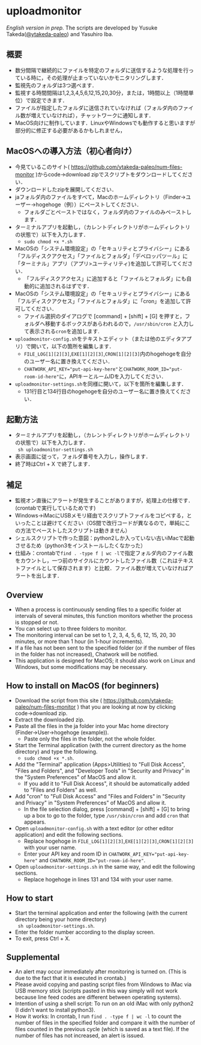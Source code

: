 # uploadmonitor   
_English version in prep._
The scripts are developed by Yusuke Takeda([@ytakeda-paleo](https://github.com/ytakeda-paleo)) and Yasuhiro Iba.

## 概要
- 数分間隔で継続的にファイルを特定のフォルダに送信するような処理を行っている時に，その処理が止まっていないかモニタリングします．
- 監視先のフォルダは3つ選べます．
- 監視する時間間隔は1,2,3,4,5,6,12,15,20,30分，または，1時間以上（1時間単位）で設定できます．
- ファイルが指定したフォルダに送信されていなければ（フォルダ内のファイル数が増えていなければ），チャットワークに通知します．
- MacOS向けに制作しています．LinuxやWindowsでも動作すると思いますが部分的に修正する必要があるかもしれません，

## MacOSへの導入方法（初心者向け）
- 今見ているこのサイト( https://github.com/ytakeda-paleo/num-files-monitor )からcode→download zipでスクリプトをダウンロードしてください．
- ダウンロードしたzipを展開してください．
- jaフォルダ内のファイルをすべて，Macのホームディレクトリ（Finder→ユーザー→hogehoge（例））にペーストしてください．
  - フォルダごとペーストではなく，フォルダ内のファイルのみペーストします．
- ターミナルアプリを起動し，（カレントディレクトリがホームディレクトリの状態で）以下を入力します．
  - `sudo chmod +x *.sh`
- MacOSの「システム環境設定」の「セキュリティとプライバシー」にある「フルディスクアクセス」「ファイルとフォルダ」「デベロッパツール」に「ターミナル」アプリ（アプリ>ユーティリティ)を追加して許可してください．
  - 「フルディスクアクセス」に追加すると「ファイルとフォルダ」にも自動的に追加されるはずです．
- MacOSの「システム環境設定」の「セキュリティとプライバシー」にある「フルディスクアクセス」「ファイルとフォルダ」に「cron」を追加して許可してください．
  - ファイル選択のダイアログで [command] + [shift] + [G] を押すと，フォルダへ移動するボックスがあらわれるので，`/usr/sbin/cron` と入力して表示される`cron`を追加します.
- `uploadmonitor-config.sh`をテキストエディット（または他のエディタアプリ）で開いて，以下の箇所を編集します．
  - `FILE_LOG[1][2][3]`,`EXE[1][2][3]`,`CRON[1][2][3]`内のhogehogeを自分のユーザー名に置き換えてください．
  - `CHATWORK_API_KEY="put-api-key-here"`と`CHATWORK_ROOM_ID="put-room-id-here"`に，APIキーとルームIDを入力してください．
- `uploadmonitor-settings.sh`を同様に開いて，以下を箇所を編集します．
  - 131行目と134行目のhogehogeを自分のユーザー名に置き換えてください．

## 起動方法
- ターミナルアプリを起動し，（カレントディレクトリがホームディレクトリの状態で）以下を入力します．   
` sh uploadmonitor-settings.sh`   
- 表示画面に従って，フォルダ番号を入力し，操作します．
- 終了時はCtrl + X で終了します．

## 補足
- 監視オン直後にアラートが発生することがありますが，処理上の仕様です．(crontabで実行しているためです)
- Windows→iMacにUSBメモリ経由でスクリプトファイルをコピペする，といったことは避けてください（OS間で改行コードが異なるので，単純にこの方法でペーストしたスクリプトは動きません）
- シェルスクリプトで作った意図：python2しか入っていない古いiMacで起動させるため（python3をインストールしたくなかった）
- 仕組み：crontabで`find . -type f | wc -l`で指定フォルダ内のファイル数をカウントし，一つ前のサイクルにカウントしたファイル数（これはテキストファイルとして保存されます）と比較．ファイル数が増えていなければアラートを出します．

## Overview
- When a process is continuously sending files to a specific folder at intervals of several minutes, this function monitors whether the process is stopped or not.
- You can select up to three folders to monitor.
- The monitoring interval can be set to 1, 2, 3, 4, 5, 6, 12, 15, 20, 30 minutes, or more than 1 hour (in 1-hour increments).
- If a file has not been sent to the specified folder (or if the number of files in the folder has not increased), Chatwork will be notified.
- This application is designed for MacOS; it should also work on Linux and Windows, but some modifications may be necessary.

## How to install on MacOS (for beginners)
- Download the script from this site ( https://github.com/ytakeda-paleo/num-files-monitor ) that you are looking at now by clicking code→download zip.
- Extract the downloaded zip.
- Paste all the files in the ja folder into your Mac home directory (Finder→User→hogehoge (example)).
  - Paste only the files in the folder, not the whole folder.
- Start the Terminal application (with the current directory as the home directory) and type the following.
  - `sudo chmod +x *.sh`.
- Add the "Terminal" application (Apps>Utilities) to "Full Disk Access", "Files and Folders", and "Developer Tools" in "Security and Privacy" in the "System Preferences" of MacOS and allow it.
  - If you add it to "Full Disk Access", it should be automatically added to "Files and Folders" as well.
- Add "cron" to "Full Disk Access" and "Files and Folders" in "Security and Privacy" in "System Preferences" of MacOS and allow it.
  - In the file selection dialog, press [command] + [shift] + [G] to bring up a box to go to the folder, type `/usr/sbin/cron` and add `cron` that appears.
- Open `uploadmonitor-config.sh` with a text editor (or other editor application) and edit the following sections.
  - Replace hogehoge in `FILE_LOG[1][2][3]`,`EXE[1][2][3]`,`CRON[1][2][3]` with your user name.
  - Enter your API key and room ID in `CHATWORK_API_KEY="put-api-key-here"` and `CHATWORK_ROOM_ID="put-room-id-here"`.
- Open `uploadmonitor-settings.sh` in the same way, and edit the following sections.
  - Replace hogehoge in lines 131 and 134 with your user name.
  
## How to start
- Start the terminal application and enter the following (with the current directory being your home directory)   
` sh uploadmonitor-settings.sh`.   
- Enter the folder number according to the display screen.
- To exit, press Ctrl + X.

## Supplemental
- An alert may occur immediately after monitoring is turned on. (This is due to the fact that it is executed in crontab.)
- Please avoid copying and pasting script files from Windows to iMac via USB memory stick (scripts pasted in this way simply will not work because line feed codes are different between operating systems).
- Intention of using a shell script: To run on an old iMac with only python2 (I didn't want to install python3).
- How it works: In crontab, I run `find . -type f | wc -l` to count the number of files in the specified folder and compare it with the number of files counted in the previous cycle (which is saved as a text file). If the number of files has not increased, an alert is issued.
